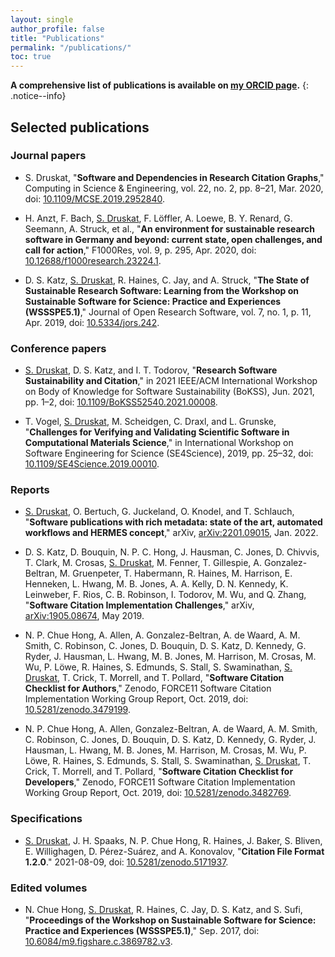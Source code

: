 ```yaml
---
layout: single
author_profile: false
title: "Publications"
permalink: "/publications/"
toc: true
---
```


**A comprehensive list of publications is available on [my <i class="fab fa-fw fa-orcid"></i> ORCID page](https://orcid.org/0000-0003-4925-7248).**
{: .notice--info}

## Selected publications

### Journal papers

- S. Druskat, "**Software and Dependencies in Research Citation Graphs**," Computing in Science & Engineering, vol. 22, no. 2, pp. 8–21, Mar. 2020, doi: [10.1109/MCSE.2019.2952840](https://doi.org/10.1109/MCSE.2019.2952840). 

- H. Anzt, F. Bach, <u>S. Druskat</u>, F. Löffler, A. Loewe, B. Y. Renard, G. Seemann, A. Struck, et al., "**An environment for sustainable research software in Germany and beyond: current state, open challenges, and call for action**," F1000Res, vol. 9, p. 295, Apr. 2020, doi: [10.12688/f1000research.23224.1](https://doi.org/10.12688/f1000research.23224.1). 

- D. S. Katz, <u>S. Druskat</u>, R. Haines, C. Jay, and A. Struck, "**The State of Sustainable Research Software: Learning from the Workshop on Sustainable Software for Science: Practice and Experiences (WSSSPE5.1)**," Journal of Open Research Software, vol. 7, no. 1, p. 11, Apr. 2019, doi: [10.5334/jors.242](https://doi.org/10.5334/jors.242). 

### Conference papers

- <u>S. Druskat</u>, D. S. Katz, and I. T. Todorov, "**Research Software Sustainability and Citation**," in 2021 IEEE/ACM International Workshop on Body of Knowledge for Software Sustainability (BoKSS), Jun. 2021, pp. 1–2, doi: [10.1109/BoKSS52540.2021.00008](https://doi.org/10.1109/BoKSS52540.2021.00008).


- T. Vogel, <u>S. Druskat</u>, M. Scheidgen, C. Draxl, and L. Grunske, "**Challenges for Verifying and Validating Scientific Software in Computational Materials Science**," in International Workshop on Software Engineering for Science (SE4Science), 2019, pp. 25–32, doi: [10.1109/SE4Science.2019.00010](https://doi.org/10.1109/SE4Science.2019.00010).

### Reports

- <u>S. Druskat</u>, O. Bertuch, G. Juckeland, O. Knodel, and T. Schlauch, "**Software publications with rich metadata: state of the art, automated workflows and HERMES concept**," arXiv, [arXiv:2201.09015](http://arxiv.org/abs/2201.09015), Jan. 2022.

- D. S. Katz, D. Bouquin, N. P. C. Hong, J. Hausman, C. Jones, D. Chivvis, T. Clark, M. Crosas, <u>S. Druskat</u>, M. Fenner, T. Gillespie, A. Gonzalez-Beltran, M. Gruenpeter, T. Habermann, R. Haines, M. Harrison, E. Henneken, L. Hwang, M. B. Jones, A. A. Kelly, D. N. Kennedy, K. Leinweber, F. Rios, C. B. Robinson, I. Todorov, M. Wu, and Q. Zhang, "**Software Citation Implementation Challenges**," arXiv, [arXiv:1905.08674](http://arxiv.org/abs/1905.08674), May 2019.

- N. P. Chue Hong, A. Allen, A. Gonzalez-Beltran, A. de Waard, A. M. Smith, C. Robinson, C. Jones, D. Bouquin, D. S. Katz, D. Kennedy, G. Ryder, J. Hausman, L. Hwang, M. B. Jones, M. Harrison, M. Crosas, M. Wu, P. Löwe, R. Haines, S. Edmunds, S. Stall, S. Swaminathan, <u>S. Druskat</u>, T. Crick, T. Morrell, and T. Pollard, "**Software Citation Checklist for Authors**," Zenodo, FORCE11 Software Citation Implementation Working Group Report, Oct. 2019, doi: [10.5281/zenodo.3479199](https://doi.org/10.5281/zenodo.3479199).

- N. P. Chue Hong, A. Allen, Gonzalez-Beltran, A. de Waard, A. M. Smith, C. Robinson, C. Jones, D. Bouquin, D. S. Katz, D. Kennedy, G. Ryder, J. Hausman, L. Hwang, M. B. Jones, M. Harrison, M. Crosas, M. Wu, P. Löwe, R. Haines, S. Edmunds, S. Stall, S. Swaminathan, <u>S. Druskat</u>, T. Crick, T. Morrell, and T. Pollard, "**Software Citation Checklist for Developers**," Zenodo, FORCE11 Software Citation Implementation Working Group Report, Oct. 2019, doi: [10.5281/zenodo.3482769](https://doi.org/10.5281/zenodo.3482769).

### Specifications

- <u>S. Druskat</u>, J. H. Spaaks, N. P. Chue Hong, R. Haines, J. Baker, S. Bliven, E. Willighagen, D. Pérez-Suárez, and A. Konovalov, "**Citation File Format 1.2.0**." 2021-08-09, doi: [10.5281/zenodo.5171937](https://doi.org/10.5281/zenodo.5171937).

### Edited volumes

- N. Chue Hong, <u>S. Druskat</u>, R. Haines, C. Jay, D. S. Katz, and S. Sufi, "**Proceedings of the Workshop on Sustainable Software for Science: Practice and Experiences (WSSSPE5.1)**," Sep. 2017, doi: [10.6084/m9.figshare.c.3869782.v3](https://doi.org/10.6084/m9.figshare.c.3869782.v3).
